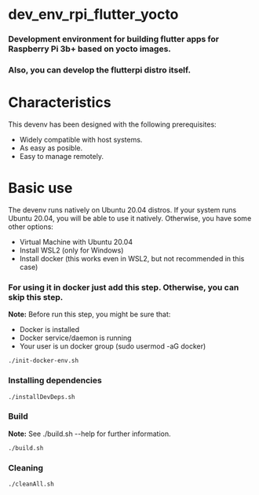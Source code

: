 # dev_env_rpi_flutter_yocto
### Development environment for building flutter apps for Raspberry Pi 3b+ based on yocto images.
### Also, you can develop the flutterpi distro itself.

# Characteristics
This devenv has been designed with the following prerequisites:
- Widely compatible with host systems.
- As easy as posible.
- Easy to manage remotely.

# Basic use
The devenv runs natively on Ubuntu 20.04 distros. If your system runs Ubuntu 20.04, you will be able to use it natively.
Otherwise, you have some other options:
- Virtual Machine with Ubuntu 20.04
- Install WSL2 (only for Windows)
- Install docker (this works even in WSL2, but not recommended in this case)

### For using it in docker just add this step. Otherwise, you can skip this step.
**Note:** Before run this step, you might be sure that:
- Docker is installed
- Docker service/daemon is running
- Your user is un docker group (sudo usermod -aG <yourUser> docker)

```
./init-docker-env.sh
```
### Installing dependencies
```  
./installDevDeps.sh
```

### Build
**Note:** See ./build.sh --help for further information.
```  
./build.sh
```

### Cleaning
```  
./cleanAll.sh
```
